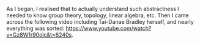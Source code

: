 As I began, I realised that to actually understand such abstractness I needed to know group theory, topology, linear algebra, etc. Then I came across the following video including Tai-Danae Bradley herself, and nearly everything was sorted: https://www.youtube.com/watch?v=Gz8W1r90olc&t=6240s.

